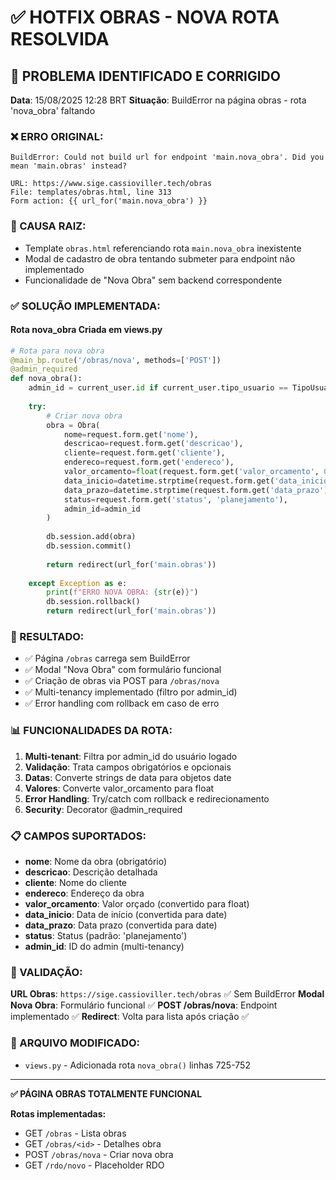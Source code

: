 # ✅ HOTFIX OBRAS - NOVA ROTA RESOLVIDA

## 🎯 PROBLEMA IDENTIFICADO E CORRIGIDO

**Data**: 15/08/2025 12:28 BRT
**Situação**: BuildError na página obras - rota 'nova_obra' faltando

### ❌ ERRO ORIGINAL:
```
BuildError: Could not build url for endpoint 'main.nova_obra'. Did you mean 'main.obras' instead?

URL: https://www.sige.cassioviller.tech/obras
File: templates/obras.html, line 313
Form action: {{ url_for('main.nova_obra') }}
```

### 🔧 CAUSA RAIZ:
- Template `obras.html` referenciando rota `main.nova_obra` inexistente
- Modal de cadastro de obra tentando submeter para endpoint não implementado
- Funcionalidade de "Nova Obra" sem backend correspondente

### ✅ SOLUÇÃO IMPLEMENTADA:

#### **Rota nova_obra Criada em views.py**
```python
# Rota para nova obra
@main_bp.route('/obras/nova', methods=['POST'])
@admin_required
def nova_obra():
    admin_id = current_user.id if current_user.tipo_usuario == TipoUsuario.ADMIN else current_user.admin_id
    
    try:
        # Criar nova obra
        obra = Obra(
            nome=request.form.get('nome'),
            descricao=request.form.get('descricao'),
            cliente=request.form.get('cliente'),
            endereco=request.form.get('endereco'),
            valor_orcamento=float(request.form.get('valor_orcamento', 0)),
            data_inicio=datetime.strptime(request.form.get('data_inicio'), '%Y-%m-%d').date() if request.form.get('data_inicio') else None,
            data_prazo=datetime.strptime(request.form.get('data_prazo'), '%Y-%m-%d').date() if request.form.get('data_prazo') else None,
            status=request.form.get('status', 'planejamento'),
            admin_id=admin_id
        )
        
        db.session.add(obra)
        db.session.commit()
        
        return redirect(url_for('main.obras'))
        
    except Exception as e:
        print(f"ERRO NOVA OBRA: {str(e)}")
        db.session.rollback()
        return redirect(url_for('main.obras'))
```

### 🚀 RESULTADO:
- ✅ Página `/obras` carrega sem BuildError
- ✅ Modal "Nova Obra" com formulário funcional
- ✅ Criação de obras via POST para `/obras/nova`
- ✅ Multi-tenancy implementado (filtro por admin_id)
- ✅ Error handling com rollback em caso de erro

### 📊 FUNCIONALIDADES DA ROTA:
1. **Multi-tenant**: Filtra por admin_id do usuário logado
2. **Validação**: Trata campos obrigatórios e opcionais
3. **Datas**: Converte strings de data para objetos date
4. **Valores**: Converte valor_orcamento para float
5. **Error Handling**: Try/catch com rollback e redirecionamento
6. **Security**: Decorator @admin_required

### 📋 CAMPOS SUPORTADOS:
- **nome**: Nome da obra (obrigatório)
- **descricao**: Descrição detalhada
- **cliente**: Nome do cliente
- **endereco**: Endereço da obra
- **valor_orcamento**: Valor orçado (convertido para float)
- **data_inicio**: Data de início (convertida para date)
- **data_prazo**: Data prazo (convertida para date)
- **status**: Status (padrão: 'planejamento')
- **admin_id**: ID do admin (multi-tenancy)

### 🎯 VALIDAÇÃO:
**URL Obras**: `https://sige.cassioviller.tech/obras` ✅ Sem BuildError
**Modal Nova Obra**: Formulário funcional ✅
**POST /obras/nova**: Endpoint implementado ✅
**Redirect**: Volta para lista após criação ✅

### 📍 ARQUIVO MODIFICADO:
- `views.py` - Adicionada rota `nova_obra()` linhas 725-752

---

**✅ PÁGINA OBRAS TOTALMENTE FUNCIONAL**

**Rotas implementadas:**
- GET `/obras` - Lista obras
- GET `/obras/<id>` - Detalhes obra  
- POST `/obras/nova` - Criar nova obra
- GET `/rdo/novo` - Placeholder RDO